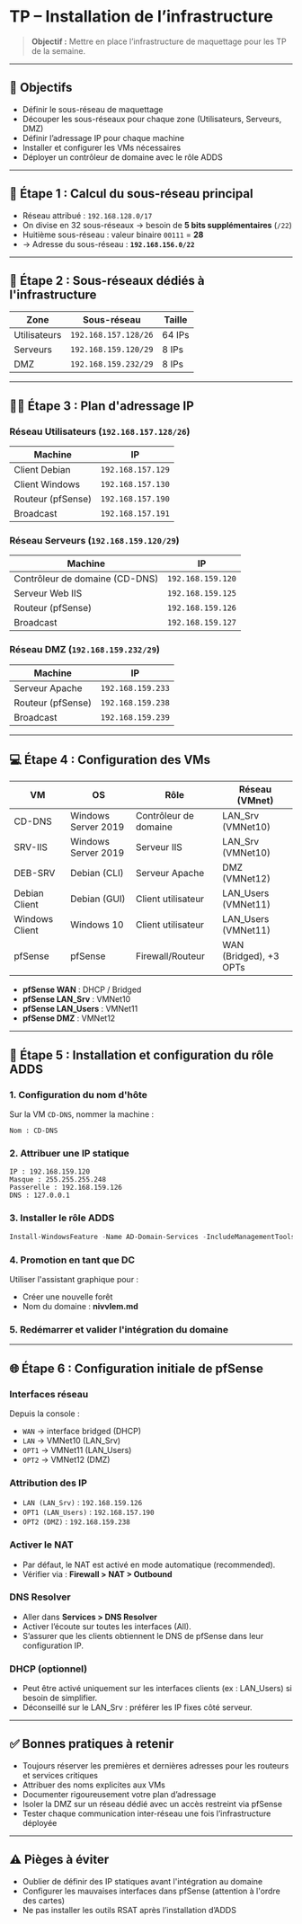 # TP – Installation de l’infrastructure

> **Objectif :** Mettre en place l’infrastructure de maquettage pour les TP de la semaine.

---

## 🔧 Objectifs

- Définir le sous-réseau de maquettage
- Découper les sous-réseaux pour chaque zone (Utilisateurs, Serveurs, DMZ)
- Définir l’adressage IP pour chaque machine
- Installer et configurer les VMs nécessaires
- Déployer un contrôleur de domaine avec le rôle ADDS

---

## 🧼 Étape 1 : Calcul du sous-réseau principal

- Réseau attribué : `192.168.128.0/17`
- On divise en 32 sous-réseaux → besoin de **5 bits supplémentaires** (`/22`)
- Huitième sous-réseau : valeur binaire `00111` = **28**
- → Adresse du sous-réseau : **`192.168.156.0/22`**

---

## 🗽 Étape 2 : Sous-réseaux dédiés à l'infrastructure

|Zone|Sous-réseau|Taille|
|---|---|---|
|Utilisateurs|`192.168.157.128/26`|64 IPs|
|Serveurs|`192.168.159.120/29`|8 IPs|
|DMZ|`192.168.159.232/29`|8 IPs|

---

## 🧑‍💻 Étape 3 : Plan d'adressage IP

### Réseau Utilisateurs (`192.168.157.128/26`)

|Machine|IP|
|---|---|
|Client Debian|`192.168.157.129`|
|Client Windows|`192.168.157.130`|
|Routeur (pfSense)|`192.168.157.190`|
|Broadcast|`192.168.157.191`|

### Réseau Serveurs (`192.168.159.120/29`)

| Machine                        | IP                |
| ------------------------------ | ----------------- |
| Contrôleur de domaine (CD-DNS) | `192.168.159.120` |
| Serveur Web IIS                | `192.168.159.125` |
| Routeur (pfSense)              | `192.168.159.126` |
| Broadcast                      | `192.168.159.127` |

### Réseau DMZ (`192.168.159.232/29`)

| Machine           | IP                |
| ----------------- | ----------------- |
| Serveur Apache    | `192.168.159.233` |
| Routeur (pfSense) | `192.168.159.238` |
| Broadcast         | `192.168.159.239` |

---

## 💻 Étape 4 : Configuration des VMs

|VM|OS|Rôle|Réseau (VMnet)|
|---|---|---|---|
|CD-DNS|Windows Server 2019|Contrôleur de domaine|LAN_Srv (VMNet10)|
|SRV-IIS|Windows Server 2019|Serveur IIS|LAN_Srv (VMNet10)|
|DEB-SRV|Debian (CLI)|Serveur Apache|DMZ (VMNet12)|
|Debian Client|Debian (GUI)|Client utilisateur|LAN_Users (VMNet11)|
|Windows Client|Windows 10|Client utilisateur|LAN_Users (VMNet11)|
|pfSense|pfSense|Firewall/Routeur|WAN (Bridged), +3 OPTs|

- **pfSense WAN** : DHCP / Bridged
- **pfSense LAN_Srv** : VMNet10
- **pfSense LAN_Users** : VMNet11
- **pfSense DMZ** : VMNet12

---

## 🧱 Étape 5 : Installation et configuration du rôle ADDS

### 1. Configuration du nom d'hôte

Sur la VM `CD-DNS`, nommer la machine :

```
Nom : CD-DNS
```

### 2. Attribuer une IP statique

```
IP : 192.168.159.120
Masque : 255.255.255.248
Passerelle : 192.168.159.126
DNS : 127.0.0.1
```

### 3. Installer le rôle ADDS

```powershell
Install-WindowsFeature -Name AD-Domain-Services -IncludeManagementTools
```

### 4. Promotion en tant que DC

Utiliser l'assistant graphique pour :

- Créer une nouvelle forêt
- Nom du domaine : **nivvlem.md**

### 5. Redémarrer et valider l'intégration du domaine

---

## 🌐 Étape 6 : Configuration initiale de pfSense

### Interfaces réseau

Depuis la console :

- `WAN` → interface bridged (DHCP)
- `LAN` → VMNet10 (LAN_Srv)
- `OPT1` → VMNet11 (LAN_Users)
- `OPT2` → VMNet12 (DMZ)

### Attribution des IP

- `LAN (LAN_Srv)` : `192.168.159.126`
- `OPT1 (LAN_Users)` : `192.168.157.190`
- `OPT2 (DMZ)` : `192.168.159.238`

### Activer le NAT

- Par défaut, le NAT est activé en mode automatique (recommended).
- Vérifier via : **Firewall > NAT > Outbound**

### DNS Resolver

- Aller dans **Services > DNS Resolver**
- Activer l’écoute sur toutes les interfaces (All).
- S’assurer que les clients obtiennent le DNS de pfSense dans leur configuration IP.

### DHCP (optionnel)

- Peut être activé uniquement sur les interfaces clients (ex : LAN_Users) si besoin de simplifier.
- Déconseillé sur le LAN_Srv : préférer les IP fixes côté serveur.

---

## ✅ Bonnes pratiques à retenir

- Toujours réserver les premières et dernières adresses pour les routeurs et services critiques
- Attribuer des noms explicites aux VMs
- Documenter rigoureusement votre plan d’adressage
- Isoler la DMZ sur un réseau dédié avec un accès restreint via pfSense
- Tester chaque communication inter-réseau une fois l’infrastructure déployée

---

## ⚠️ Pièges à éviter

- Oublier de définir des IP statiques avant l'intégration au domaine
- Configurer les mauvaises interfaces dans pfSense (attention à l'ordre des cartes)
- Ne pas installer les outils RSAT après l’installation d’ADDS
